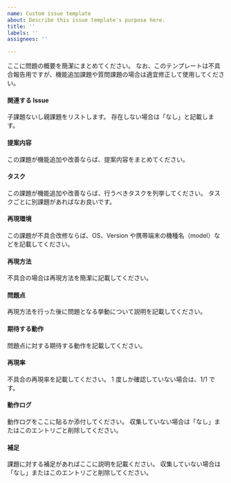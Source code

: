 ```yaml
---
name: Custom issue template
about: Describe this issue template's purpose here.
title: ''
labels: ''
assignees: ''

---
```


<!--

■ タイトルについて

課題のタイトルはリリースノートに反映されます。
句読点は「、。」ではなく「，．」を用いて、課題に対する対応が明示的なタイトルをつけてください。

- 悪い例
    - CI 環境でたまに発生するエラーについて
    - Python ブロックの初期化のタイミングを知る方法
- 良い例
    - CI 環境で低頻度で発生するテストエラーの修正
    - flow::python::Proxy ブロックで flow_python の初期化を待つように修正

■ Assignee

課題の担当者を選択します。
不明な場合は登録者の上長または登録者自身に設定してください。

■ Label について

以下のルールで Label をつけます。

- bug: 不具合、または不具合と思われる場合
- documentation: ドキュメントに関する要望
- duplicate: 同じ内容の課題が既に存在する場合、このラベルを追加してクローズする
- enhancement: 機能追加や改善を行う場合
- good first issue: 初学者向けによく情報がまとまっている場合
- help wanted: 誰かに助けてもらいたい場合
- invalid: 課題をリジェクトする場合（ほとんど使われない）
- question: 仕様等の確認や調査を行う場合
- wontfix: 対応を何も行わない場合、このラベルを追加してクローズする

■ Projects

関連するカンバンへの紐付けを行う場合は設定する

■ Milestone

課題の内容で決定されます。
不明な場合は最も近い未来が期日のマイルストーンを選択してください。

-->


ここに問題の概要を簡潔にまとめてください。
なお、このテンプレートは不具合報告用ですが、機能追加課題や質問課題の場合は適宜修正して使用してください。

#### 関連する Issue

子課題ないし親課題をリストします。
存在しない場合は「なし」と記載します。

#### 提案内容

この課題が機能追加や改善ならば、提案内容をまとめてください。

#### タスク

この課題が機能追加や改善ならば、行うべきタスクを列挙してください。
タスクごとに別課題があればなお良いです。

#### 再現環境

この課題が不具合改修ならば、OS、Version や携帯端末の機種名（model）などを記載してください。

#### 再現方法

不具合の場合は再現方法を簡潔に記載してください。

#### 問題点

再現方法を行った後に問題となる挙動について説明を記載してください。

#### 期待する動作

問題点に対する期待する動作を記載してください。

#### 再現率

不具合の再現率を記載してください。
1 度しか確認していない場合は、1/1 です。

#### 動作ログ

動作ログをここに貼るか添付してください。
収集していない場合は「なし」またはこのエントリごと削除してください。

#### 補足

課題に対する補足があればここに説明を記載ください。
収集していない場合は「なし」またはこのエントリごと削除してください。
